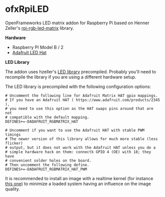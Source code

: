 # ofxRpiLED

OpenFrameworks LED matrix addon for Raspberry Pi based on Henner Zeller's [rpi-rgb-led-matrix][led-lib] library. 

**Hardware**

- Raspberry PI Model B / 2
- [Adafruit LED Hat][ada-hat]

**LED Library**

The addon uses hzeller's [LED library][led-lib] precompiled. Probably you'll need to recompile the library if you are using a different hardware setup.

The LED library is precompiled with the following configuration options:

```
# Uncomment the following line for Adafruit Matrix HAT gpio mappings.
# If you have an Adafruit HAT ( https://www.adafruit.com/products/2345 ),
# you need to use this option as the HAT swaps pins around that are not
# compatible with the default mapping.
DEFINES+=-DADAFRUIT_RGBMATRIX_HAT

# Uncomment if you want to use the Adafruit HAT with stable PWM timings
# The newer version of this library allows for much more stable (less flicker)
# output, but it does not work with the Adafruit HAT unless you do a
# simple hardware hack on them: connectk GPIO 4 (OE) with 18; they have
# convenient solder holes on the board.
# Then uncomment the following define.
DEFINES+=-DADAFRUIT_RGBMATRIX_HAT_PWM
```

It is recommended to install an image with a realtime kernel (for instance [this one][emlid-rt]) to minimize a loaded system having an influence on the image quality.

[ada-hat]: https://www.adafruit.com/products/2345/
[led-lib]: https://github.com/hzeller/rpi-rgb-led-matrix/
[emlid-rt]: http://docs.emlid.com/Downloads/Real-time-Linux-RPi2/
